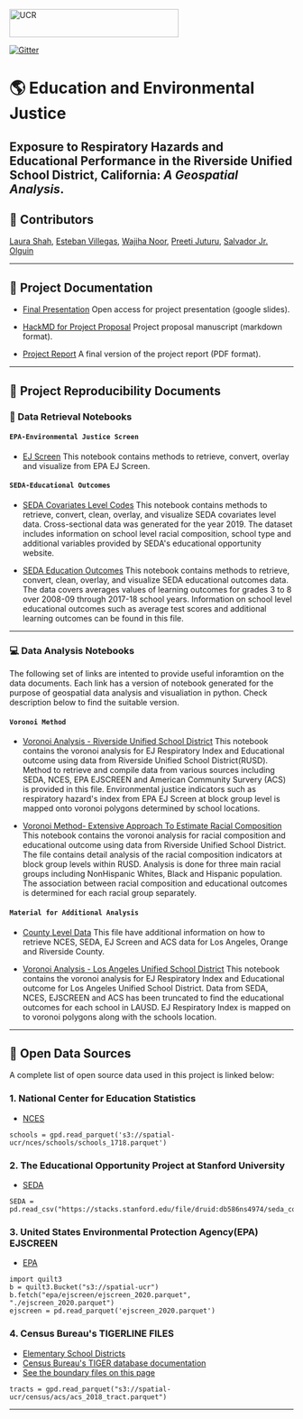 
<img src="https://spatial.ucr.edu/images/UCR_logo_long.png" alt="UCR"
	title="University of California" width="300" height="50"  /> 

[![Gitter](https://badges.gitter.im/p280s21project3/community.svg)](https://gitter.im/p280s21project3/community?utm_source=badge&utm_medium=badge&utm_campaign=pr-badge)

# 🌎 Education and Environmental Justice
## Exposure to Respiratory Hazards and Educational Performance in the Riverside Unified School District, California: *A Geospatial Analysis*. ##


## :pushpin: Contributors
[Laura Shah](https://github.com/lsala010/),  [Esteban Villegas](https://github.com/evill092),  [Wajiha Noor](https://github.com/WawNun),  [Preeti Juturu](https://github.com/preetijuturu),  [Salvador Jr. Olguin](https://github.com/Salolg5)

------
## 📁 Project Documentation

- [Final Presentation](https://docs.google.com/presentation/d/1rp7JEXDTZyxcVlwDGPZybQEtdEnhNggBlO7OzcP2YGs/edit?usp=sharing) 
Open access for project presentation (google slides).

-  [HackMD for Project Proposal](https://hackmd.io/@xSZKUBllSUCUfYxmgoh_yA/SyurmYCUd)
Project proposal manuscript (markdown format).
  
 - [Project Report](https://github.com/preetijuturu/p280s21project3/blob/main/Project_Documents/PBPL280%20Group%203%20Manuscript.pdf)
 A final version of the project report (PDF format).
  
  
------

## 📓 Project Reproducibility Documents

### 📔  Data Retrieval Notebooks


####  `EPA-Environmental Justice Screen`
	
 - [EJ Screen](https://github.com/preetijuturu/p280s21project3/blob/main/EJ__V2.ipynb)
This notebook contains methods to retrieve, convert, overlay and visualize from EPA EJ Screen.

####  `SEDA-Educational Outcomes`

- [SEDA Covariates Level Codes](https://github.com/preetijuturu/p280s21project3/blob/main/Codebook/New_SEDA.ipynb)
This notebook contains methods to retrieve, convert, clean, overlay, and visualize SEDA covariates level data. Cross-sectional data was generated for the year 2019. The dataset includes information on school level racial composition, school type and additional variables provided by SEDA's educational opportunity website.

- [SEDA Education Outcomes](https://github.com/preetijuturu/p280s21project3/blob/main/Education_SEDA.ipynb)
This notebook contains methods to retrieve, convert, clean, overlay, and visualize SEDA educational outcomes data. The data covers averages values of learning outcomes for grades 3 to 8 over 2008-09 through 2017-18 school years. Information on school level educational outcomes such as average test scores and additional learning outcomes can be found in this file.


----
### 💻  Data Analysis Notebooks

The following set of links are intented to provide useful inforamtion on the data documents. Each link has a version of notebook generated for the purpose of geospatial data analysis and visualiation in python. Check description below to find the suitable version. 
	
####  `Voronoi Method `

- [Voronoi Analysis - Riverside Unified School District](https://github.com/preetijuturu/p280s21project3/blob/main/RUSD_Vor.ipynb)
This notebook contains the voronoi analysis for EJ Respiratory Index and Educational outcome using data from Riverside Unified School District(RUSD). Method to retrieve and compile data from various sources including SEDA, NCES, EPA EJSCREEN and American Community Survery (ACS) is provided in this file. Environmental justice indicators such as respiratory hazard's index from EPA EJ Screen at block group level is mapped onto voronoi polygons determined by school locations.  

- [Voronoi Method- Extensive Approach To Estimate Racial Composition](https://github.com/preetijuturu/p280s21project3/blob/main/NEW_RUSD_Vor_extensive.ipynb)
This notebook contains the voronoi analysis for racial composition and educational outcome using data from Riverside Unified School District. The file contains detail analysis of the racial composition indicators at block group levels within RUSD. Analysis is done for three main racial groups including NonHispanic Whites, Black and Hispanic population. The association between racial composition and educational outcomes is determined for each racial group separately.
 
####  `Material for Additional Analysis`

- [County Level Data](https://github.com/preetijuturu/p280s21project3/blob/main/Combined_File2.ipynb)
This file have additional information on how to retrieve NCES, SEDA, EJ Screen and ACS data for Los Angeles, Orange and Riverside County.

- [Voronoi Analysis - Los Angeles Unified School District](https://github.com/preetijuturu/p280s21project3/blob/main/LAUSD_Data.ipynb)
This notebook contains the voronoi analysis for EJ Respiratory Index and Educational outcome for Los Angeles Unified School District. Data from SEDA, NCES, EJSCREEN and ACS has been truncated to find the educational outcomes for each school in LAUSD. EJ Respiratory Index is mapped on to voronoi polygons along with the schools location. 


------

##  📎 Open Data Sources

A complete list of open source data used in this project is linked below:
 
### 1. National Center for Education Statistics 
 
  - [NCES](https://open.quiltdata.com/b/spatial-ucr/tree/nces/schools/) 

```
schools = gpd.read_parquet('s3://spatial-ucr/nces/schools/schools_1718.parquet')
```
### 2. The Educational Opportunity Project at Stanford University 

  - [SEDA](https://edopportunity.org/) 
  
```
SEDA = pd.read_csv("https://stacks.stanford.edu/file/druid:db586ns4974/seda_cov_school_poolyr_4.0.csv")
```
### 3. United States Environmental Protection Agency(EPA) EJSCREEN

 - [EPA](https://open.quiltdata.com/b/spatial-ucr/tree/epa/ejscreen/)
   
```
import quilt3
b = quilt3.Bucket("s3://spatial-ucr")
b.fetch("epa/ejscreen/ejscreen_2020.parquet", "./ejscreen_2020.parquet")
ejscreen = pd.read_parquet('ejscreen_2020.parquet')
```

### 4. Census Bureau's TIGERLINE FILES
   - [Elementary School Districts]( http://www2.census.gov/geo/tiger/TIGER2010DP1/ELSD_2010Census_DP1.zip)
   - [Census Bureau's TIGER database documentation]( https://www.census.gov/programs-surveys/saipe/technical-documentation/methodology/school-districts/overview-school-district.html)
   - [See the boundary files on this page]( https://www.census.gov/geographies/mapping-files/2010/geo/tiger-data.html)

```
tracts = gpd.read_parquet("s3://spatial-ucr/census/acs/acs_2018_tract.parquet")
```
----



  	

